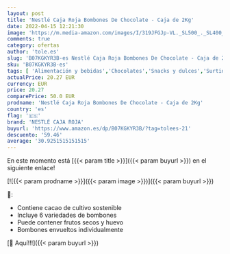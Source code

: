 ```yaml
---
layout: post
title: 'Nestlé Caja Roja Bombones De Chocolate - Caja de 2Kg'
date: 2022-04-15 12:21:30
image: 'https://m.media-amazon.com/images/I/319JFGJp-VL._SL500_._SL400_.jpg'
comments: true
category: ofertas
author: 'tole.es'
slug: 'B07KGKYR3B-es Nestlé Caja Roja Bombones De Chocolate - Caja de 2Kg'
sku: 'B07KGKYR3B-es'
tags: [ 'Alimentación y bebidas','Chocolates','Snacks y dulces','Surtidos de chocolates','bombones','nestlé caja roja','🇪🇸', ]
actualPrice: 20.27 EUR
currency: EUR
price: 20.27
comparePrice: 50.0 EUR
prodname: 'Nestlé Caja Roja Bombones De Chocolate - Caja de 2Kg'
country: 'es'
flag: '🇪🇸'
brand: 'NESTLÉ CAJA ROJA'
buyurl: 'https://www.amazon.es/dp/B07KGKYR3B/?tag=tolees-21'
descuento: '59.46'
average: '30.9251515151515'
---
```


En este momento está [{{< param title >}}]({{< param buyurl >}}) en el siguiente enlace!

[![{{< param prodname >}}]({{< param image >}})]({{< param buyurl >}})

🔎:

- Contiene cacao de cultivo sostenible
- Incluye 6 variedades de bombones
- Puede contener frutos secos y huevo
- Bombones envueltos individualmente

[🛒 Aquí!!!]({{< param buyurl >}})

